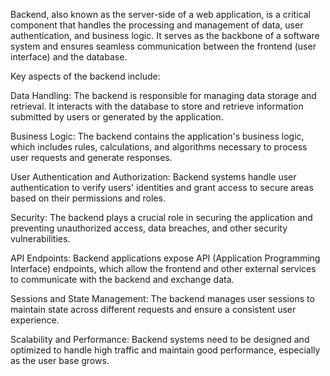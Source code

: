 Backend, also known as the server-side of a web application, is a critical component that handles the processing and management of data, user authentication, and business logic. It serves as the backbone of a software system and ensures seamless communication between the frontend (user interface) and the database.

Key aspects of the backend include:

Data Handling: The backend is responsible for managing data storage and retrieval. It interacts with the database to store and retrieve information submitted by users or generated by the application.

Business Logic: The backend contains the application's business logic, which includes rules, calculations, and algorithms necessary to process user requests and generate responses.

User Authentication and Authorization: Backend systems handle user authentication to verify users' identities and grant access to secure areas based on their permissions and roles.

Security: The backend plays a crucial role in securing the application and preventing unauthorized access, data breaches, and other security vulnerabilities.

API Endpoints: Backend applications expose API (Application Programming Interface) endpoints, which allow the frontend and other external services to communicate with the backend and exchange data.

Sessions and State Management: The backend manages user sessions to maintain state across different requests and ensure a consistent user experience.

Scalability and Performance: Backend systems need to be designed and optimized to handle high traffic and maintain good performance, especially as the user base grows.
